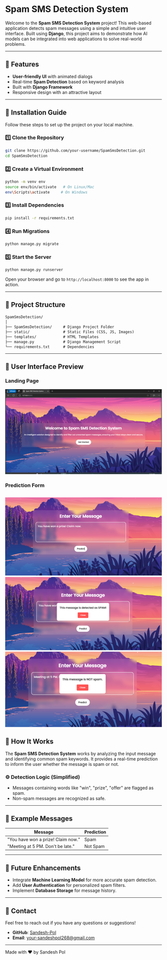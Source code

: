 # Spam SMS Detection System

Welcome to the **Spam SMS Detection System** project! This web-based application detects spam messages using a simple and intuitive user interface. Built using **Django**, this project aims to demonstrate how AI models can be integrated into web applications to solve real-world problems.

---

## 🌟 Features
- **User-friendly UI** with animated dialogs
- Real-time **Spam Detection** based on keyword analysis
- Built with **Django Framework**
- Responsive design with an attractive layout

---

## 🚀 Installation Guide
Follow these steps to set up the project on your local machine.

### 1️⃣ **Clone the Repository**
```bash
git clone https://github.com/your-username/SpamSmsDetection.git
cd SpamSmsDetection
```

### 2️⃣ **Create a Virtual Environment**
```bash
python -m venv env
source env/bin/activate   # On Linux/Mac
env\Scripts\activate     # On Windows
```

### 3️⃣ **Install Dependencies**
```bash
pip install -r requirements.txt
```

### 4️⃣ **Run Migrations**
```bash
python manage.py migrate
```

### 5️⃣ **Start the Server**
```bash
python manage.py runserver
```

Open your browser and go to `http://localhost:8000` to see the app in action.

---

## 📂 Project Structure
```
SpamSmsDetection/
│
├── SpamSmsDetection/     # Django Project Folder
├── static/               # Static Files (CSS, JS, Images)
├── templates/            # HTML Templates
├── manage.py             # Django Management Script
└── requirements.txt      # Dependencies
```

---

## 📸 User Interface Preview

### **Landing Page**
![landing page](image.png)
### **Prediction Form**
![form](image-1.png)
![spam detected](image-2.png)
![not spam](image-3.png)
---

## 🧪 How It Works
The **Spam SMS Detection System** works by analyzing the input message and identifying common spam keywords. It provides a real-time prediction to inform the user whether the message is spam or not.

### ⚙️ **Detection Logic** (Simplified)
- Messages containing words like "win", "prize", "offer" are flagged as spam.
- Non-spam messages are recognized as safe.

---

## 📄 Example Messages
| **Message**                          | **Prediction** |
|--------------------------------------|----------------|
| "You have won a prize! Claim now."  | Spam           |
| "Meeting at 5 PM. Don't be late."    | Not Spam       |

---

## 🤖 Future Enhancements
- Integrate **Machine Learning Model** for more accurate spam detection.
- Add **User Authentication** for personalized spam filters.
- Implement **Database Storage** for message history.

---

## 📧 Contact
Feel free to reach out if you have any questions or suggestions!

- **GitHub**: [Sandesh-Pol](https://github.com/Sandesh-Pol/SpamSmsDetection)
- **Email**: your-sandeshpol268@gmail.com

---

Made with ❤️ by Sandesh Pol
